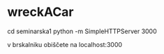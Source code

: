 # wreckACar

cd seminarska1
python -m SimpleHTTPServer 3000

v brskalniku obiščete na localhost:3000

